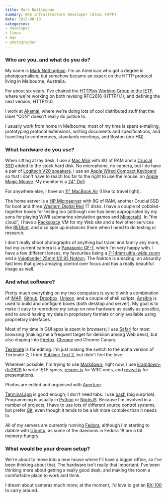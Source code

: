 ```yaml
---
title: Mark Nottingham
summary: Web infrastructure developer (Atom, HTTP)
date: 2013-08-13
categories:
- developer
- linux
- mac
- photographer
---
```


### Who are you, and what do you do?

My name is [Mark Nottingham](http://www.mnot.net/ "Mark's website."). I'm an American who got a degree in photojournalism, but somehow became an expert on the HTTP protocol living in Melbourne, Australia.

For about six years, I've chaired the [HTTPbis Working Group in the IETF](http://trac.tools.ietf.org/wg/httpbis/trac/wiki "The working group for HTTP."), where we're working on both revising RFC2616 (HTTP/1.1), and defining the next version, HTTP/2.0. 

I work at [Akamai](http://www.akamai.com/ "A content delivery network."), where we're doing lots of cool distributed stuff that the label "CDN" doesn't really do justice to.

I usually work from home in Melbourne; most of my time is spent e-mailing, prototyping protocol extensions, writing documents and specifications, and travelling to conferences, standards meetings, and Boston (our HQ).

### What hardware do you use?

When sitting at my desk, I use a [Mac Mini][mac-mini] with 8G of RAM and a [Crucial SSD][m4] added to the stock hard disk. No microphone, no camera, but I do have a pair of [Logitech V20 speakers][v20]. I use an [Apple Wired Compact Keyboard][keyboard] so that I don't have to reach too far to the right to use the mouse, an [Apple Magic Mouse][magic-mouse]. My monitor is a [24" Dell][u2412m].

For anywhere else, I have an [11" MacBook Air][macbook-air] (I like to travel light).
 
The home server is a [HP Microserver][proliant-microserver] with 8G of RAM, another Crucial SSD for boot and three [Western Digital Red][wd-red] 1T disks. I have a couple of cobbled-together boxes for testing too (although one has been appropriated by my sons for playing WWII submarine simulation games and [Minecraft][]). In "the cloud", I have a [Rackspace][] VM for my Web site and a few other services like [REDbot][], and also spin up instances there when I need to do testing or research.

I don't really shoot photographs of anything but travel and family any more, but my current camera is a [Panasonic GF-1][lumix-dmc-gf1], which I'm very happy with. I have a few different lenses, my favourites being a [7-14mm ultra-wide zoom][lumix-g-vario-7-14mm-f4.0-asph] and a [Voigtlander 25mm f/0.95 Nokton][nokton-25mm-f0.95]. The Nokton is amazing; an absurdly fast lens that gives amazing control over focus and has a really beautiful image as well. 

### And what software?

Pretty much everything on my two computers is sync'd with a combination of [IMAP](http://tools.ietf.org/html/rfc3501 "The RFC for IMAP."), [Github][], [Dropbox][], [Unison][], and a couple of shell scripts. [Ansible][] is used to build and configure boxes (both desktop and server). My goal is to make it easy to reproduce my setup on new hardware as easily as possible, and to avoid having my data in proprietary formats or only available using proprietary interfaces.

Most of my time in GUI apps is spent in browsers; I use [Safari][] for most browsing (making me a frequent target for derision among Web devs), but also dipping into [Firefox][], [Chrome][] and Chrome Canary.

[Textmate][] is for editing. I'm just making the switch to the alpha version of Textmate 2; I tried [Sublime Text 2][sublime-text], but didn't feel the love. 

Wherever possible, I'm trying to use [Markdown][]; right now, I use [kramdown-rfc2629][kramdown-rfc2629] to write IETF specs, [respec.js][respec] for W3C ones, and [reveal.js][] for presentations.

Photos are edited and organised with [Aperture][].

[Terminal.app][terminal] is good enough; I don't need tabs. I use [bash][] (big surprise). Programming is usually in [Python][] or [NodeJS][node.js]. Because I'm involved in a number of projects, I have to use lots of different source control systems, but prefer [Git][], even though it tends to be a bit more complex than it needs to.

All of my servers are currently running [Fedora][], although I'm starting to dabble with [Ubuntu][], as some of the daemons in Fedora 18 are a bit memory-hungry.

### What would be your dream setup?

We're about to move into a new house where I'll have a bigger office, so I've been thinking about that. The hardware isn't really that important; I've been thinking more about getting a really good desk, and making the room a comfortable place to work and think.

I dream about cameras much more; at the moment, I'd love to get an [RX-100][cyber-shot-dsc-rx100] to carry around.

[ansible]: https://www.ansible.com/ "An IT automation service."
[aperture]: https://en.wikipedia.org/wiki/Aperture_(software) "Photo editing and management software for Mac OS X."
[bash]: http://www.gnu.org/software/bash/ "A terminal shell."
[chrome]: https://www.google.com/intl/en/chrome/ "A WebKit-based browser, where each tab runs in its own thread."
[cyber-shot-dsc-rx100]: http://web.archive.org/web/20221221223030/http://www.amazon.com/Sony-DSC-RX100-Sensor-Digital-Camera/dp/B00889ST2G/ "A 20.2 megapixel digital camera."
[dropbox]: https://www.dropbox.com/ "Online syncing and storage."
[fedora]: https://fedoraproject.org/ "A Linux distribution."
[firefox]: https://www.mozilla.org/en-US/firefox/new/ "A cross-platform open-source web browser."
[git]: https://git-scm.com/ "A version control system."
[github]: https://github.com/ "A Git code repository service."
[keyboard]: https://www.apple.com/us/shop/goto/mac/accessories "The keyboard."
[kramdown-rfc2629]: https://github.com/cabo/kramdown-rfc "A Kramdown backend for generating RFC 2629 compliant markup."
[lumix-dmc-gf1]: http://web.archive.org/web/20230407212651/http://www.amazon.com/Panasonic-DMC-GF1-Four-Thirds-Interchangeable-Aspherical/dp/B002MUAEX4/ "A 12.1 megapixel digital camera."
[lumix-g-vario-7-14mm-f4.0-asph]: https://panasonic.net/avc/lumix/systemcamera/gms/lens/g_vario_7_14.html "A lens."
[m4]: https://www.crucial.com "A solid state disk drive."
[mac-mini]: https://www.apple.com/mac-mini/ "A small desktop computer."
[macbook-air]: https://www.apple.com/macbook-air/ "A very thin laptop."
[magic-mouse]: https://en.wikipedia.org/wiki/Magic_Mouse "A multi-touch mouse."
[markdown]: https://daringfireball.net/projects/markdown/ "An email-like format for marking up text."
[minecraft]: https://www.minecraft.net/ "A digging and building game."
[node.js]: https://nodejs.org/en "A Javascript application platform."
[nokton-25mm-f0.95]: https://www.voigtlaender.de//cms/voigtlaender/voigtlaender_cms.nsf/id/pa_f0_95_25.html "A lens."
[proliant-microserver]: https://www.pcmag.com/archive/hp-proliant-microserver-256252 "A server."
[python]: https://www.python.org/ "An interpreted scripting language."
[rackspace]: https://www.rackspace.com/ "A VPS hosting service."
[redbot]: https://redbot.org/ "A service for checking on HTTP resources."
[respec]: https://github.com/w3c/respec "A Javascript library for writing W3C specs."
[reveal.js]: https://revealjs.com/ "An HTML-based presentation tool."
[safari]: https://www.apple.com/safari/ "A fast web browser."
[sublime-text]: http://www.sublimetext.com/ "A coder's text editor."
[terminal]: https://en.wikipedia.org/wiki/Terminal_(OS_X) "A console application included with Mac OS X."
[textmate]: https://macromates.com/ "A text editor for the Mac."
[u2412m]: https://www.dell.com/en-us/work/shop/accessories/apd/320-2676?c=us&cs=04&l=en&s=bsd&sku=320-2676 "A 24 inch LCD monitor."
[ubuntu]: https://ubuntu.com/ "A Unix distribution."
[unison]: https://www.cis.upenn.edu/~bcpierce/unison/ "A file syncing tool."
[v20]: https://www.logitech.com/en-us/support/199.html?crid=409 "External laptop speakers.."
[wd-red]: https://www.wd.com/en/products/products.aspx?id=810 "A hard disk designed for NAS/RAID usage."
